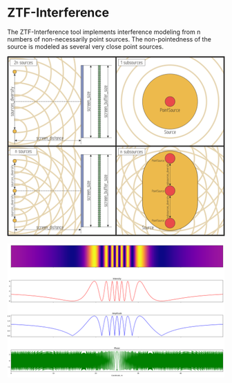# ZTF-Interference
The ZTF-Interference tool implements interference modeling from n numbers of non-necessarily point sources. The non-pointedness of the source is modeled as several very close point sources.

![scheme](/img1.png)

![example](/img2.png)
